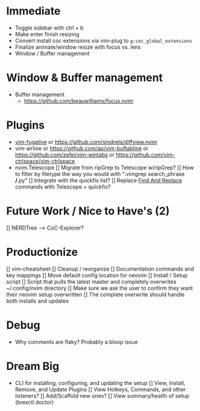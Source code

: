 # Immediate
- Toggle sidebar with ctrl + b
- Make enter finish resizing
- Convert install coc extensions via vim-plug to `g:coc_global_extensions`
- Finalize animate/window resize with focus vs. lens
- Window / Buffer management

# Window & Buffer management
- Buffer management
  - https://github.com/beauwilliams/focus.nvim

# Plugins
- [vim-fugative](https://github.com/tpope/vim-fugitive) or https://github.com/sindrets/diffview.nvim
- vim-airline or https://github.com/ap/vim-buftabline or https://github.com/zefei/vim-wintabs or https://github.com/vim-ctrlspace/vim-ctrlspace
- nvim.Telescope
  [] Migrate from ripGrep to Telescope w/ripGrep?
    [] How to filter by filetype the way you would with ":vimgrep search_phrase **/**.py"
  [] Integrate with the quickfix list?
  [] Replace [Find And Replace](https://github.com/brooth/far.vim) commands with Telescope + quickfix?


# Future Work / Nice to Have's (2)
[] NERDTree --> CoC-Explorer?

# Productionize
[] vim-cheatsheet
[] Cleanup / reorganize
[] Documentation commands and key mappings
[] Move default config location for neovim
[] Install / Setup script
  [] Script that pulls the latest master and completely overwrites ~/.config/nvim directory
    [] Make sure we ask the user to confirm they want their neovim setup overwritten
    [] The complete overwrite should handle both installs and updates

# Debug
- Why comments are flaky? Probably a bloop issue

# Dream Big
- CLI for installing, configuring, and updating the setup
    [] View, Install, Remove, and Update Plugins
    [] View Hotkeys, Commands, and other listeners?
      [] Add/Scaffold new ones?
    [] View summary/health of setup (brexctl doctor)
